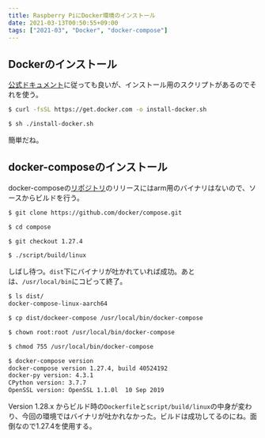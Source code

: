 ```yaml
---
title: Raspberry PiにDocker環境のインストール
date: 2021-03-13T00:50:55+09:00
tags: ["2021-03", "Docker", "docker-compose"]
---
```


## Dockerのインストール

[公式ドキュメント](https://docs.docker.com/engine/install/debian/)に従っても良いが、インストール用のスクリプトがあるのでそれを使う。

```sh
$ curl -fsSL https://get.docker.com -o install-docker.sh

$ sh ./install-docker.sh
```

簡単だね。

## docker-composeのインストール

docker-composeの[リポジトリ](https://github.com/docker/compose.git)のリリースにはarm用のバイナリはないので、ソースからビルドを行う。

```sh
$ git clone https://github.com/docker/compose.git

$ cd compose

$ git checkout 1.27.4

$ ./script/build/linux
```

しばし待つ。`dist`下にバイナリが吐かれていれば成功。あとは、`/usr/local/bin`にコピって終了。

```sh
$ ls dist/
docker-compose-linux-aarch64

$ cp dist/dockeer-compose /usr/local/bin/docker-compose

$ chown root:root /usr/local/bin/docker-compose

$ chmod 755 /usr/local/bin/docker-compose

$ docker-compose version
docker-compose version 1.27.4, build 40524192
docker-py version: 4.3.1
CPython version: 3.7.7
OpenSSL version: OpenSSL 1.1.0l  10 Sep 2019
```

Version 1.28.x からビルド時の`Dockerfile`と`script/build/linux`の中身が変わり、今回の環境ではバイナリが吐かれなかった。ビルドは成功してるのにね。面倒なので1.27.4を使用する。